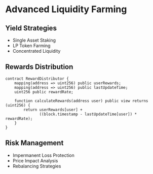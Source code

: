 # Advanced Liquidity Farming

## Yield Strategies
- Single Asset Staking
- LP Token Farming
- Concentrated Liquidity

## Rewards Distribution
```solidity
contract RewardDistributor {
    mapping(address => uint256) public userRewards;
    mapping(address => uint256) public lastUpdateTime;
    uint256 public rewardRate;
    
    function calculateRewards(address user) public view returns (uint256) {
        return userRewards[user] + 
               ((block.timestamp - lastUpdateTime[user]) * rewardRate);
    }
}
```

## Risk Management
- Impermanent Loss Protection
- Price Impact Analysis
- Rebalancing Strategies